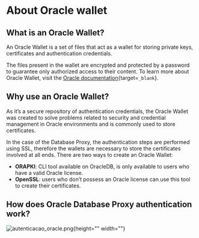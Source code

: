 # About Oracle wallet

## What is an Oracle Wallet?

An Oracle Wallet is a set of files that act as a wallet for storing private keys, certificates and authentication credentials.

The files present in the wallet are encrypted and protected by a password to guarantee only authorized access to their content.
To learn more about Oracle Wallet, visit the [Oracle documentation](https://docs.oracle.com/cd/E92519_02/pt856pbr3/eng/pt/tsvt/concept_UnderstandingOracleWallet.html?pli=ul_d96e224_tsvt){target=`_blank`}.

## Why use an Oracle Wallet?

As it’s a secure repository of authentication credentials, the Oracle Wallet was created to solve problems related to security and credential management in Oracle environments and is commonly used to store certificates.


In the case of the Database Proxy, the authentication steps are performed using SSL, therefore the wallets are necessary to store the certificates involved at all ends.
There are two ways to create an Oracle Wallet:

* **ORAPKI**: CLI tool available on OracleDB, is only available to users who have a valid Oracle license.
* **OpenSSL**: users who don’t possess an Oracle license can use this tool to create their certificates.

## How does Oracle Database Proxy authentication work?
![autenticacao_oracle.png](https://cdn.document360.io/5a1d58df-64ce-42a2-8b23-688477d32f33/Images/Documentation/autenticacao_oracle.png){height="" width=""}